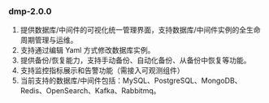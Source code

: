 ### dmp-2.0.0
1. 提供数据库/中间件的可视化统一管理界面，支持数据库/中间件实例的全生命周期管理与运维。
2. 支持通过编辑 Yaml 方式修改数据库实例。
3. 提供备份/恢复能力，支持手动备份、自动化备份、从备份中恢复等功能。
4. 支持监控指标展示和告警功能（需接入可观测组件）
5. 当前支持的数据库/中间件包括：MySQL、PostgreSQL、MongoDB、Redis、OpenSearch、Kafka、Rabbitmq。